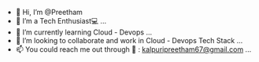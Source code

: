- 👋 Hi, I’m @Preetham
- 👀 I’m a Tech Enthusiast💻 ...
- 🌱 I’m currently learning Cloud - Devops ...
- 💞️ I’m looking to collaborate and work in Cloud - Devops Tech Stack ...
- 📫 You could reach me out through 📩 : kalpuripreetham67@gmail.com ...

<!---
KPreetham25/KPreetham25 is a ✨ special ✨ repository because its `README.md` (this file) appears on your GitHub profile.
You can click the Preview link to take a look at your changes.
--->
